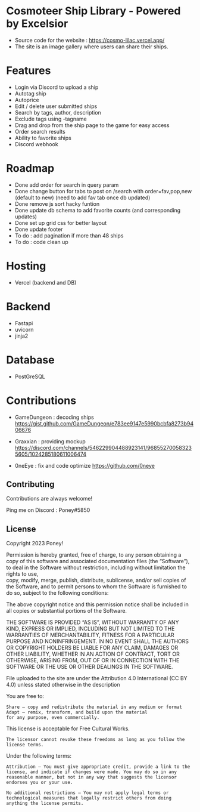 
# Cosmoteer Ship Library - Powered by Excelsior

* Source code for the website : https://cosmo-lilac.vercel.app/
* The site is an image gallery where users can share their ships.

# Features 
* Login via Discord to upload a ship
* Autotag ship
* Autoprice 
* Edit / delete user submitted ships
* Search by tags, author, description
* Exclude tags using -tagname
* Drag and drop from the ship page to the game for easy access
* Order search results
* Ability to favorite ships
* Discord webhook

# Roadmap
* Done add order for search in query param
* Done change button for tabs to post on /search with order=fav,pop,new (default to new) (need to add fav tab once db updated)
* Done remove js sort hacky funtion
* Done update db schema to add favorite counts (and corresponding updates)
* Done set up grid css for better layout
* Done update footer
* To do : add pagination if more than 48 ships
* To do : code clean up


# Hosting 
* Vercel (backend and DB)

# Backend
* Fastapi
* uvicorn
* jinja2

# Database 
* PostGreSQL

# Contributions 
* GameDungeon : decoding ships 
https://gist.github.com/GameDungeon/e783ee9147e5990bcbfa8273b9406676

* Graxxian : providing mockup 
https://discord.com/channels/546229904488923141/968552700583235605/1024285180611006474

* 0neEye : fix and code optimize
https://github.com/0neye


## Contributing

Contributions are always welcome!

Ping me on Discord : Poney#5850


## License

 Copyright 2023 Poney!

 Permission is hereby granted, free of charge, to any person obtaining a copy of this software and associated 
 documentation files (the “Software”), to deal in the Software without restriction, including without limitation the rights to use,  
 copy, modify, merge, publish, distribute, sublicense, and/or sell copies of the Software, and to permit persons to whom the Software
 is furnished to do so, subject to the following conditions:

 The above copyright notice and this permission notice shall be included in all copies or substantial portions of the Software.

 THE SOFTWARE IS PROVIDED “AS IS”, WITHOUT WARRANTY OF ANY KIND, EXPRESS OR IMPLIED, INCLUDING BUT NOT LIMITED TO THE WARRANTIES OF 
 MERCHANTABILITY, FITNESS FOR A PARTICULAR PURPOSE AND NONINFRINGEMENT. IN NO EVENT SHALL THE AUTHORS OR COPYRIGHT HOLDERS BE LIABLE 
 FOR ANY CLAIM, DAMAGES OR OTHER LIABILITY, WHETHER IN AN ACTION OF CONTRACT, TORT OR OTHERWISE, ARISING FROM, OUT OF OR IN CONNECTION 
 WITH THE SOFTWARE OR THE USE OR OTHER DEALINGS IN THE SOFTWARE.


File uploaded to the site are under the Attribution 4.0 International (CC BY 4.0) unless stated otherwise in the description
  
You are free to:

    Share — copy and redistribute the material in any medium or format
    Adapt — remix, transform, and build upon the material
    for any purpose, even commercially.

This license is acceptable for Free Cultural Works.

    The licensor cannot revoke these freedoms as long as you follow the license terms.

Under the following terms:

    Attribution — You must give appropriate credit, provide a link to the license, and indicate if changes were made. You may do so in any reasonable manner, but not in any way that suggests the licensor endorses you or your use.

    No additional restrictions — You may not apply legal terms or technological measures that legally restrict others from doing anything the license permits.


